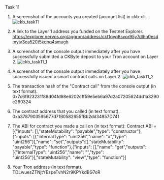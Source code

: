 Task 11

1. A screenshot of the accounts you created (account list) in ckb-cli.
![ckb_task11](https://user-images.githubusercontent.com/21215088/130416905-8365d533-fead-47ed-ab30-96e504f6efc3.png)

2. A link to the Layer 1 address you funded on the Testnet Explorer.
https://explorer.nervos.org/aggron/address/ckt1qyq8svpr95y7dlhn0esdmyjv3ea520t5kdnq4smugh

3. A screenshot of the console output immediately after you have successfully submitted a CKByte deposit to your Tron account on Layer 2.
![ckb_task11_1](https://user-images.githubusercontent.com/21215088/130417146-c88d1d40-5498-433e-ad3b-ad4d40199308.png)

4. A screenshot of the console output immediately after you have successfully issued a smart contract calls on Layer 2.
![ckb_task11_2](https://user-images.githubusercontent.com/21215088/130417305-960aa3fa-9afa-45d0-aa8b-f9416b0ce214.png)

5. The transaction hash of the "Contract call" from the console output (in text format).
0x7c6f923231f88d04fd98e6202cff59e5eb6a97d2a07205624dd1a3290c260324

6. The contract address that you called (in text format).
0xa3787903595677d71B0582655fBb2dd34857D741

7. The ABI for contract you made a call on (in text format): Contract ABI = [{"inputs": [],"stateMutability": "payable","type": "constructor"},{"inputs": [{"internalType": "uint256","name": "x","type": "uint256"}],"name": "set","outputs":[],"stateMutability": "payable","type": "function"},{"inputs": [],"name": "get","outputs": [{"internalType": "uint256","name": "","type": "uint256"}],"stateMutability": "view","type": "function"}]

8. Your Tron address (in text format).
TDLwuesZTNjtYEzpeTvhN2r9KPYkdBG7oR
